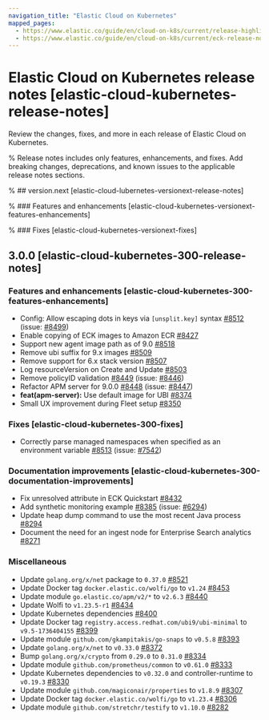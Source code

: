 ```yaml
---
navigation_title: "Elastic Cloud on Kubernetes"
mapped_pages:
  - https://www.elastic.co/guide/en/cloud-on-k8s/current/release-highlights.html
  - https://www.elastic.co/guide/en/cloud-on-k8s/current/eck-release-notes.html
---
```


# Elastic Cloud on Kubernetes release notes [elastic-cloud-kubernetes-release-notes]
Review the changes, fixes, and more in each release of Elastic Cloud on Kubernetes. 

% Release notes includes only features, enhancements, and fixes. Add breaking changes, deprecations, and known issues to the applicable release notes sections. 

% ## version.next [elastic-cloud-lubernetes-versionext-release-notes]

% ### Features and enhancements [elastic-cloud-kubernetes-versionext-features-enhancements]

% ### Fixes [elastic-cloud-kubernetes-versionext-fixes]

## 3.0.0 [elastic-cloud-kubernetes-300-release-notes]

### Features and enhancements [elastic-cloud-kubernetes-300-features-enhancements]
- Config: Allow escaping dots in keys via `[unsplit.key]` syntax [#8512](https://github.com/elastic/cloud-on-k8s/pull/8512) (issue: [#8499](https://github.com/elastic/cloud-on-k8s/issues/8499))
- Enable copying of ECK images to Amazon ECR [#8427](https://github.com/elastic/cloud-on-k8s/pull/8427)
- Support new agent image path as of 9.0 [#8518](https://github.com/elastic/cloud-on-k8s/pull/8518)
- Remove ubi suffix for 9.x images [#8509](https://github.com/elastic/cloud-on-k8s/pull/8509)
- Remove support for 6.x stack version [#8507](https://github.com/elastic/cloud-on-k8s/pull/8507)
- Log resourceVersion on Create and Update [#8503](https://github.com/elastic/cloud-on-k8s/pull/8503)
- Remove policyID validation [#8449](https://github.com/elastic/cloud-on-k8s/pull/8449) (issue: [#8446](https://github.com/elastic/cloud-on-k8s/issues/8446))
- Refactor APM server for 9.0.0 [#8448](https://github.com/elastic/cloud-on-k8s/pull/8448) (issue: [#8447](https://github.com/elastic/cloud-on-k8s/issues/8447))
- **feat(apm-server):** Use default image for UBI [#8374](https://github.com/elastic/cloud-on-k8s/pull/8374)
- Small UX improvement during Fleet setup [#8350](https://github.com/elastic/cloud-on-k8s/pull/8350)
### Fixes [elastic-cloud-kubernetes-300-fixes]
- Correctly parse managed namespaces when specified as an environment variable [#8513](https://github.com/elastic/cloud-on-k8s/pull/8513) (issue: [#7542](https://github.com/elastic/cloud-on-k8s/issues/7542))

### Documentation improvements [elastic-cloud-kubernetes-300-documentation-improvements]
- Fix unresolved attribute in ECK Quickstart [#8432](https://github.com/elastic/cloud-on-k8s/pull/8432)
- Add synthetic monitoring example [#8385](https://github.com/elastic/cloud-on-k8s/pull/8385) (issue: [#6294](https://github.com/elastic/cloud-on-k8s/issues/6294))
- Update heap dump command to use the most recent Java process [#8294](https://github.com/elastic/cloud-on-k8s/pull/8294)
- Document the need for an ingest node for Enterprise Search analytics [#8271](https://github.com/elastic/cloud-on-k8s/pull/8271)

### Miscellaneous
- Update `golang.org/x/net` package to `0.37.0` [#8521](https://github.com/elastic/cloud-on-k8s/pull/8521)
- Update Docker tag `docker.elastic.co/wolfi/go` to `v1.24` [#8453](https://github.com/elastic/cloud-on-k8s/pull/8453)
- Update module `go.elastic.co/apm/v2/*` to `v2.6.3` [#8440](https://github.com/elastic/cloud-on-k8s/pull/8440)
- Update Wolfi to `v1.23.5-r1` [#8434](https://github.com/elastic/cloud-on-k8s/pull/8434)
- Update Kubernetes dependencies [#8400](https://github.com/elastic/cloud-on-k8s/pull/8400)
- Update Docker tag `registry.access.redhat.com/ubi9/ubi-minimal` to `v9.5-1736404155` [#8399](https://github.com/elastic/cloud-on-k8s/pull/8399)
- Update module `github.com/gkampitakis/go-snaps` to `v0.5.8` [#8393](https://github.com/elastic/cloud-on-k8s/pull/8393)
- Update `golang.org/x/net` to `v0.33.0` [#8372](https://github.com/elastic/cloud-on-k8s/pull/8372)
- Bump `golang.org/x/crypto` from `0.29.0` to `0.31.0` [#8334](https://github.com/elastic/cloud-on-k8s/pull/8334)
- Update module `github.com/prometheus/common` to `v0.61.0` [#8333](https://github.com/elastic/cloud-on-k8s/pull/8333)
- Update Kubernetes dependencies to `v0.32.0` and controller-runtime to `v0.19.3` [#8330](https://github.com/elastic/cloud-on-k8s/pull/8330)
- Update module `github.com/magiconair/properties` to `v1.8.9` [#8307](https://github.com/elastic/cloud-on-k8s/pull/8307)
- Update Docker tag `docker.elastic.co/wolfi/go` to `v1.23.4` [#8306](https://github.com/elastic/cloud-on-k8s/pull/8306)
- Update module `github.com/stretchr/testify` to `v1.10.0` [#8282](https://github.com/elastic/cloud-on-k8s/pull/8282)
